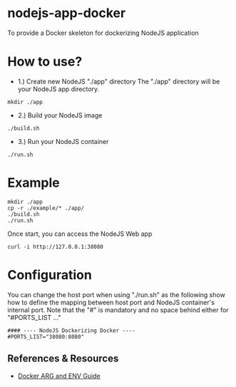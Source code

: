 # nodejs-app-docker
To provide a Docker skeleton for dockerizing NodeJS application

# How to use?
* 1.) Create new NodeJS "./app" directory 
The "./app" directory will be your NodeJS app directory.
```
mkdir ./app
```
* 2.) Build your NodeJS image
```
./build.sh
```
* 3.) Run your NodeJS container
```
./run.sh
```

# Example
```
mkdir ./app
cp -r ./example/* ./app/
./build.sh
./run.sh
```
Once start, you can access the NodeJS Web app
```
curl -i http://127.0.0.1:38080
```

# Configuration
You can change the host port when using "./run.sh" as the following show how to define the mapping between host port and NodeJS container's internal port. Note that the "#" is mandatory and no space behind either for "#PORTS_LIST ..." 
```
#### ---- NodeJS Dockerizing Docker ----
#PORTS_LIST="38080:8080"
```

## References & Resources
* [Docker ARG and ENV Guide](https://vsupalov.com/docker-arg-env-variable-guide/)
